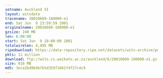 ```yaml
---
setname: Auckland VI
layout: witsdata
tracename: 20010609-180000-e1
end: Sat Jun  9 23:59:59 2001
originalname: 20010609-180000-e1
gzsize: 240 MB
len: 6:00:00
start: Sat Jun  9 18:00:00 2001
totalwirelen: 4,495 MB
ripedownload: https://data-repository.ripe.net/datasets/wits-archive/pma/long/auck/6//20010609-180000-e1.gz
pkts: 11 million
download: ftp://wits.cs.waikato.ac.nz/auckland/6/20010609-180000-e1.gz
size: 816 MB
md5: 3eca2bd064b7b5d35971861f4f27c4c9
---
```


